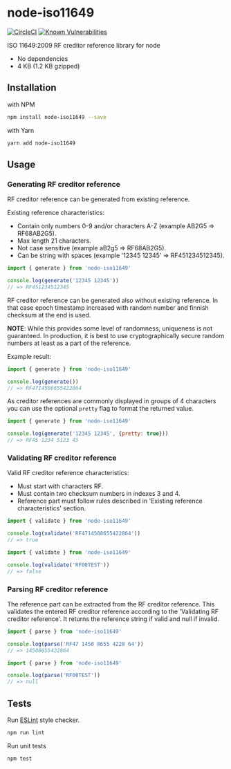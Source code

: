 node-iso11649
=============

[![CircleCI](https://circleci.com/gh/nruotsal/node-iso11649/tree/master.svg?style=svg)](https://circleci.com/gh/nruotsal/node-iso11649/tree/master)
[![Known Vulnerabilities](https://snyk.io/test/github/nruotsal/node-iso11649/badge.svg)](https://snyk.io/test/github/nruotsal/node-iso11649)

ISO 11649:2009 RF creditor reference library for node

* No dependencies
* 4 KB (1.2 KB gzipped)


## Installation

with NPM
```sh
npm install node-iso11649 --save
```

with Yarn
```sh
yarn add node-iso11649
```


## Usage

### Generating RF creditor reference

RF creditor reference can be generated from existing reference.

Existing reference characteristics:
 * Contain only numbers 0-9 and/or characters A-Z (example AB2G5 => RF68AB2G5).
 * Max length 21 characters.
 * Not case sensitive (example aB2g5 => RF68AB2G5).
 * Can be string with spaces (example '12345 12345' => RF451234512345).

```js
import { generate } from 'node-iso11649'

console.log(generate('12345 12345'))
// => RF451234512345
```

RF creditor reference can be generated also without existing reference.
In that case epoch timestamp increased with random number and finnish checksum at the end is used.

**NOTE**: While this provides some level of randomness, uniqueness is not guaranteed.
In production, it is best to use cryptographically secure random numbers at least as a part of the reference.

Example result:

```js
import { generate } from 'node-iso11649'

console.log(generate())
// => RF4714508655422864
```

As creditor references are commonly displayed in groups of 4 characters
you can use the optional `pretty` flag to format the returned value.

```js
import { generate } from 'node-iso11649'

console.log(generate('12345 12345', {pretty: true}))
// => RF45 1234 5123 45
```

### Validating RF creditor reference

Valid RF creditor reference characteristics:
 * Must start with characters RF.
 * Must contain two checksum numbers in indexes 3 and 4.
 * Reference part must follow rules described in 'Existing reference characteristics' section.

```js
import { validate } from 'node-iso11649'

console.log(validate('RF4714508655422864'))
// => true
```

```js
import { validate } from 'node-iso11649'

console.log(validate('RF00TEST'))
// => false
```

### Parsing RF creditor reference

The reference part can be extracted from the RF creditor reference.
This validates the entered RF creditor reference according to the
'Validating RF creditor reference'. It returns the reference string
if valid and null if invalid.

```js
import { parse } from 'node-iso11649'

console.log(parse('RF47 1450 8655 4228 64'))
// => 14508655422864
```

```js
import { parse } from 'node-iso11649'

console.log(parse('RF00TEST'))
// => null
```


## Tests

Run [ESLint](https://eslint.org/) style checker.

```sh
npm run lint
````

Run unit tests

```sh
npm test
```

